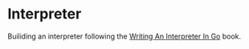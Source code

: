 # Interpreter

Builiding an interpreter following the [Writing An Interpreter In Go](https://interpreterbook.com/) book.
